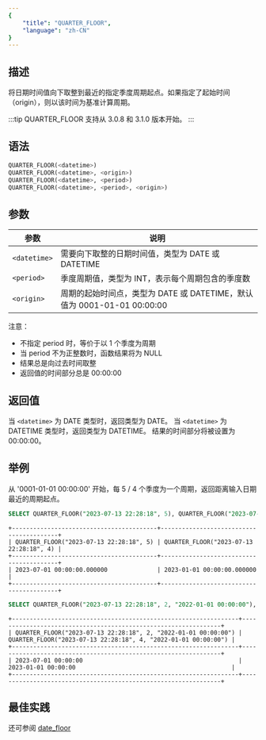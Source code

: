 ```yaml
---
{
    "title": "QUARTER_FLOOR",
    "language": "zh-CN"
}
---
```


## 描述

将日期时间值向下取整到最近的指定季度周期起点。如果指定了起始时间（origin），则以该时间为基准计算周期。

:::tip 
QUARTER_FLOOR 支持从 3.0.8 和 3.1.0 版本开始。
:::

## 语法

```sql
QUARTER_FLOOR(<datetime>)
QUARTER_FLOOR(<datetime>, <origin>)
QUARTER_FLOOR(<datetime>, <period>)
QUARTER_FLOOR(<datetime>, <period>, <origin>)
```

## 参数

| 参数 | 说明 |
| ---- | ---- |
| `<datetime>` | 需要向下取整的日期时间值，类型为 DATE 或 DATETIME |
| `<period>` | 季度周期值，类型为 INT，表示每个周期包含的季度数 |
| `<origin>` | 周期的起始时间点，类型为 DATE 或 DATETIME，默认值为 0001-01-01 00:00:00 |

注意：
- 不指定 period 时，等价于以 1 个季度为周期
- 当 period 不为正整数时，函数结果将为 NULL
- 结果总是向过去时间取整
- 返回值的时间部分总是 00:00:00

## 返回值

当 `<datetime>` 为 DATE 类型时，返回类型为 DATE。
当 `<datetime>` 为 DATETIME 类型时，返回类型为 DATETIME。
结果的时间部分将被设置为 00:00:00。

## 举例

从 '0001-01-01 00:00:00' 开始，每 5 / 4 个季度为一个周期，返回距离输入日期最近的周期起点。
```sql
SELECT QUARTER_FLOOR("2023-07-13 22:28:18", 5), QUARTER_FLOOR("2023-07-13 22:28:18", 4);
```

```text
+-----------------------------------------+-----------------------------------------+
| QUARTER_FLOOR("2023-07-13 22:28:18", 5) | QUARTER_FLOOR("2023-07-13 22:28:18", 4) |
+-----------------------------------------+-----------------------------------------+
| 2023-07-01 00:00:00.000000              | 2023-01-01 00:00:00.000000              |
+-----------------------------------------+-----------------------------------------+
```

```sql
SELECT QUARTER_FLOOR("2023-07-13 22:28:18", 2, "2022-01-01 00:00:00"), QUARTER_FLOOR("2023-07-13 22:28:18", 4, "2022-01-01 00:00:00");
```

```text
+----------------------------------------------------------------+----------------------------------------------------------------+
| QUARTER_FLOOR("2023-07-13 22:28:18", 2, "2022-01-01 00:00:00") | QUARTER_FLOOR("2023-07-13 22:28:18", 4, "2022-01-01 00:00:00") |
+----------------------------------------------------------------+----------------------------------------------------------------+
| 2023-07-01 00:00:00                                            | 2023-01-01 00:00:00                                            |
+----------------------------------------------------------------+----------------------------------------------------------------+
```

## 最佳实践

还可参阅 [date_floor](./date-floor)
